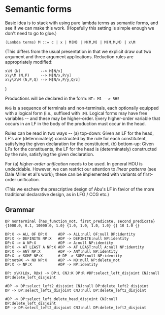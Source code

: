 # Semantic forms

Basic idea is to stack with using pure lambda terms as semantic forms, and see if we can make this work. 
(Hopefully this setting is simple enough we don't need to go to glue.)

```
(Lambda terms) M ::= c | x | M(M) | M(M,M) | M(M,M,M) | x\M
```
(This differs from the usual presentation in that we explicit draw out two argument and three argument applications.
Reduction rules are appropriately modified:

```
x\M (N)         --> M[N/x]
x\y\M (N,P)     --> M[N/x,P/y]
x\y\z\M (N,P,Q) --> M[N/x,P/y,Q/z]
```
)

Productions will be declared in the form:
``
NT: M1 --> RHS
``

`RHS` is a sequence of terminals and non-terminals, each optionally equipped with a logical form (i.e., suffixed with `:M`). 
Logical forms may have free  variables -- and these may be higher-order. Every higher-order variable that occurs in an LF 
in the body of the production must occur in the head. 

Rules can be read in two ways -- (a) top-down: Given an LF for the head, LF's are (determinately) constructed by the rule for 
each constitutent, satisfying the given declaration for the constitutent, (b) bottom-up: Given LFs for the constituents, the LF
for the head is (determinately) constructed by the rule, satisfying the given declaration. 

For (a) _higher-order unification_ needs to be used. In general HOU is undecidable. However, we can restrict our attention to 
_linear  patterns_ (see Dale Miller et al's work); these can be implemented with variants of first-order unification.

(This we eschew the prescriptive design of Abu's LF in favior of the more traditional declarative design, as in LFG / CCG etc.)

## Grammar

```
DP nonterminal {has_function_not, first_predicate, second_predicate} {1000.0, 0.1, 10000.0, 1.0} {1.0, 1.0, 1.0, 1.0} {} 10 1.0 {}

DP:X -> ALL OF DP:X     #DP -> ALL:null OF:null DP:identity
DP:X -> DEFINITE NP:X   #DP -> DEFINITE:null NP:identity
DP:X -> A NP:X          #DP -> A:null NP:identity
DP:X -> AT_LEAST A NP:X #DP -> AT_LEAST:null A:null NP:identity
DP:X -> ANY NP:X        #DP -> ANY:null NP:identity
DP:X -> SOME NP:X       # DP -> SOME:null NP:identity
DP:not@X -> NO NP:X     #DP -> NO:null NP:delete_not
DP:X -> NP:X            #DP -> NP:identity

DP: x\K(L@x, R@x) -> DP:L CNJ:K DP:R #DP:select_left_disjoint CNJ:null DP:delete_left_disjoint

#DP -> DP:select_left2_disjoint CNJ:null DP:delete_left2_disjoint
DP -> DP:select_left2_disjoint CNJ:null DP:delete_left2_disjoint

#DP -> DP:select_left_delete_head_disjoint CNJ:null DP:delete_left_disjoint
DP -> DP:select_left2_disjoint CNJ:null DP:delete_left2_disjoint
```
